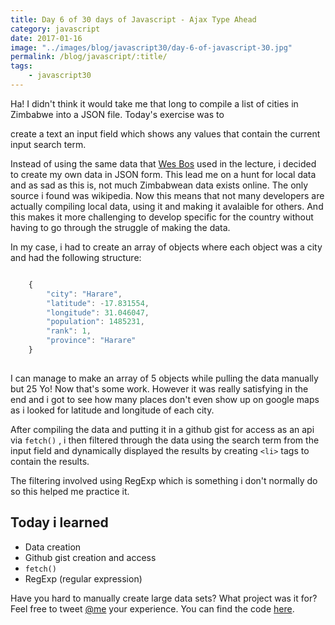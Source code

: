 ```yaml
--- 
title: Day 6 of 30 days of Javascript - Ajax Type Ahead
category: javascript
date: 2017-01-16
image: "../images/blog/javascript30/day-6-of-javascript-30.jpg"
permalink: /blog/javascript/:title/
tags: 
    - javascript30
---
```


Ha! I didn't think it would take me that long to compile a list of cities in Zimbabwe into a JSON file. 
Today's exercise was to
<!--more-->
create a text an input field which shows any values that contain the current input search term.

Instead of using the same data that <a href="https://twitter.com/wesbos">Wes Bos</a> used in the lecture, i decided to create my own data in JSON form.
This lead me on a hunt for local data and as sad as this is, not much Zimbabwean data exists online. The only source i found was wikipedia.
Now this means that not many developers are actually compiling local data, using it and making it avalaible for others. And this makes it more challenging
to develop specific for the country without having to go through the struggle of making the data.

In my case, i had to create an array of objects where each object was a city and had the following structure:

```javascript

    {
        "city": "Harare",
        "latitude": -17.831554,
        "longitude": 31.046047,
        "population": 1485231,
        "rank": 1,
        "province": "Harare"
    }
    
```
I can manage to make an array of 5 objects while pulling the data manually but 25 Yo! Now that's some work. 
However it was really satisfying in the end and i got to see how many places don't even show up on google maps as i looked for latitude and longitude of each city.

After compiling the data and putting it in a github gist for access as an api via ``` fetch() ``` , i then filtered through the data using the search term from the 
input field and dynamically displayed the results by creating ``` <li> ``` tags to contain the results. 

The filtering involved using RegExp which is something i don't normally do so this helped me practice it. 

<h2>Today i learned</h2>

- Data creation
- Github gist creation and access
- ``` fetch() ```
- RegExp (regular expression)


Have you hard to manually create large data sets? What project was it for? Feel free to tweet <a href="https://twitter.com/{{site.twitter_username}}" target="_blank" title="Twitter">@me</a> your experience.
You can find the code <a href="https://github.com/Rayhatron/Exploring-Javascript/tree/master/06%20-%20Ajax%20Type%20Ahead" target="_blank" title="Github repo">here</a>.
